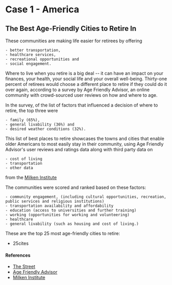 # Case 1 - America
## The Best Age-Friendly Cities to Retire In

These communities are making life easier for retirees by offering 
```
- better transportation, 
- healthcare services, 
- recreational opportunities and 
- social engagement.
```
Where to live when you retire is a big deal -- it can have an impact on your finances, your health, your social life and your overall well-being.
Thirty-one percent of retirees would choose a different place to retire if they could do it over again, according to a survey by Age Friendly Advisor, an online community with crowd-sourced user reviews on how and where to age.
 
 In the survey, of the list of factors that influenced a decision of where to retire, the top three were 
 ```
 - family (65%), 
 - general livability (36%) and 
 - desired weather conditions (32%).
 ```
 This list of best places to retire showcases the towns and cities that enable older Americans to most easily stay in their community, using Age Friendly Advisor's user reviews and ratings data along with third party data on 
 ```
 - cost of living
 - transportation
 - other data
 ```
 from the [Milken Institute](https://milkeninstitute.org/)
 
 The communities were scored and ranked based on these factors:
```
- community engagement, (including cultural opportunities, recreation, public services and religious institutions)
- transportation availability and affordability
- education (access to universities and further training)
- working (opportunities for working and volunteering)
- healthcare
- general livability (such as housing and cost of living.)
```
These are the top 25 most age-friendly cities to retire:
- 25cites
 
#### References
- [The Street](https://www.thestreet.com/personal-finance/the-most-age-friendly-city-to-retire-15090494#gid=ci0256b22450002716&pid=5-fort-lauderdale-fla)
- [Age Friendly Advisor](https://www.agefriendly.org/)
- [Milken Institute](https://milkeninstitute.org/)
